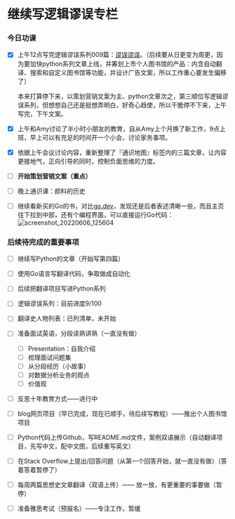 # 继续写逻辑谬误专栏


### 今日功课

-   [x] 上午12点写完逻辑谬误系列009篇：[谬误谬误](https://doraemonj.github.io/zh-cn/logical_fallacy_009/)。（后续要从日更变为周更，因为要加快python系列文章上线，并筹划上市个人图书馆的产品：内含自动翻译、搜索和自定义图书馆等功能，并设计广告文案，所以工作重心要发生偏移了）

    本来打算停下来，以策划营销文案为主、python文章次之，第三顺位写逻辑谬误系列，但想想自己还是挺想弄明白，好奇心趋使，所以干脆停不下来，上午写完，下午文案。

-   [x] 上午和Amy讨论了半小时小朋友的教育，自从Amy上个月换了新工作，9点上班，早上可以有充足的时间开一个小会，讨论家务事项。

-   [x] 依据上午会议讨论内容，重新整理了『通识地图』标签内的三篇文章，让内容更接地气，正向引导的同时，控制负面思维的力度。

-   [ ] **开始策划营销文案（重点）**

-   [ ] 晚上通识课：颜料的历史

-   [ ] 继续看新买的Go的书，对比[go.dev](https://go.dev)，发现还是后者表述清晰一些，而且主页往下拉到中部，还有个编程界面，可以直接运行Go代码：![screenshot_20220606_125604](https://doraemonj.github.io/pics/screenshot_20220606_125604.png)




### 后续待完成的重要事项

-   [ ] 继续写Python的文章（开始写第四篇）

-   [ ] 使用Go语言写翻译代码，争取做成自动化

    

-   [ ] 后续把翻译项目写进Python系列

-   [ ] 逻辑谬误系列：目前进度9/100

-   [ ] 翻译史人物列表：已列清单，未开始

-   [ ] 准备面试英语，分段读熟讲熟（一直没有做）

    -   [ ] Presentation：自我介绍
    -   [ ] 梳理面试问题集
    -   [ ] 从分段经历（小故事）
    -   [ ] 对数据分析业务的观点
    -   [ ] 价值观
    
-   [ ] 反思十年教育方式——进行中

-   [ ] blog网页项目（早已完成，现在已顺手，待后续写教程）——推出个人图书馆项目



-   [ ] Python代码上传Github，写README.md文件，案例双语展示（自动翻译项目，先写中文，配中文图，后续重写英文）
-   [ ] 在Stack Overflow上提出/回答问题（从第一个回答开始，就一直没有做）（答着答着暂停了）
-   [ ] 每周两篇思想史文章翻译（双语上传）—— 放一放，有更重要的事要做（暂停）
-   [ ] 准备雅思考试（预报名）——专注工作，暂缓




